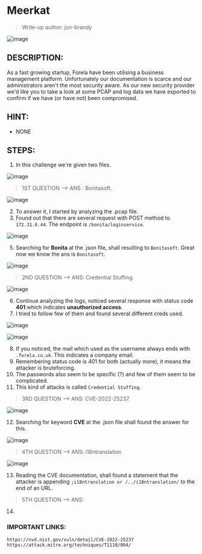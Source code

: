 # Meerkat
> Write-up author: jon-brandy

![image](https://github.com/jon-brandy/hackthebox/assets/70703371/860f1cb2-71d0-48c5-bb58-9cf4d6155baa)


## DESCRIPTION:
As a fast growing startup, Forela have been utilising a business management platform. 
Unfortunately our documentation is scarce and our administrators aren't the most security aware. 
As our new security provider we'd like you to take a look at some PCAP and log data we have exported to confirm if we have (or have not) been compromised.

## HINT:
- NONE
## STEPS:
1. In this challenge we're given two files.

![image](https://github.com/jon-brandy/hackthebox/assets/70703371/317a7617-95f3-4020-8255-a3676d20bec2)


> 1ST QUESTION --> ANS : Bonitasoft.

![image](https://github.com/jon-brandy/hackthebox/assets/70703371/633d94c8-2997-4a84-9322-8728099a8d4d)


2. To answer it, I started by analyzing the .pcap file.
3. Found out that there are several request with POST method to `172.31.6.44`. The endpoint is `/bonita/loginservice`.

![image](https://github.com/jon-brandy/hackthebox/assets/70703371/58833602-a454-4e6b-a30c-6c97080f7369)


5. Searching for **Bonita** at the .json file, shall resulting to `Bonitasoft`. Great now we know the ans is `Bonitasoft`.


![image](https://github.com/jon-brandy/hackthebox/assets/70703371/3034bbfd-bbfc-4212-9836-1b942ef56356)


> 2ND QUESTION --> ANS: Credential Stuffing.

![image](https://github.com/jon-brandy/hackthebox/assets/70703371/ec6d3311-5945-4c30-a9f9-c011c290035c)


6. Continue analyzing the logs, noticed several response with status code **401** which indicates **unauthorized access**.
7. I tried to follow few of them and found several different creds used.

![image](https://github.com/jon-brandy/hackthebox/assets/70703371/7d8c3782-3076-42d3-a6b5-a912ddec0d8a)


![image](https://github.com/jon-brandy/hackthebox/assets/70703371/d5abd805-6e65-42f5-8956-c72436d4d100)


8. If you noticed, the mail which used as the username always ends with `.forela.co.uk`. This indicates a company email.
9. Remembering status code is 401 for both (actually more), it means the attacker is bruteforcing.
10. The passwords also seem to be specific (?) and few of them seem to be complicated.
11. This kind of attacks is called `Credential Stuffing`.


> 3RD QUESTION --> ANS: CVE-2022-25237.

![image](https://github.com/jon-brandy/hackthebox/assets/70703371/0cc41dd3-2c10-4ec4-87fd-2fc195ccb627)


12. Searching for keyword **CVE** at the .json file shall found the answer for this.

![image](https://github.com/jon-brandy/hackthebox/assets/70703371/947e6bb3-1889-480c-81ff-f98da273b357)



> 4TH QUESTION --> ANS: i18ntranslation

![image](https://github.com/jon-brandy/hackthebox/assets/70703371/9b7642b5-815a-4e01-8d42-8c6a630ff50a)


13. Reading the CVE documentation, shall found a statement that the attacker is appending `;i18ntranslation or /../i18ntranslation/` to the end of an URL.


> 5TH QUESTION --> ANS:

14. 


### IMPORTANT LINKS:

```
https://nvd.nist.gov/vuln/detail/CVE-2022-25237
https://attack.mitre.org/techniques/T1110/004/
```
